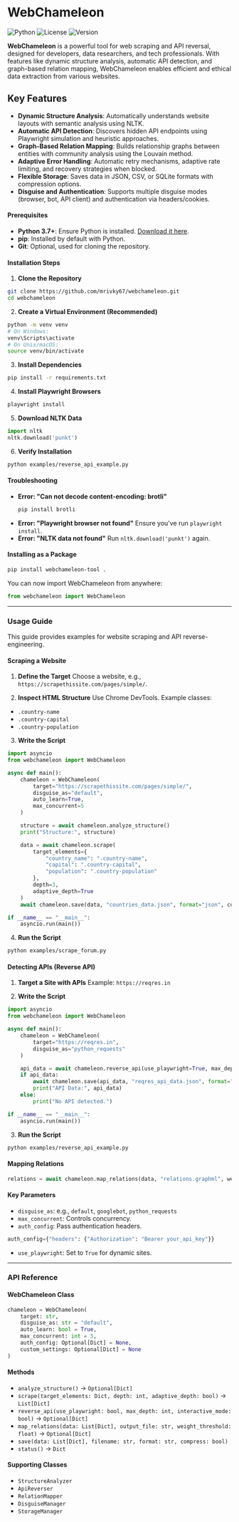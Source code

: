 # WebChameleon

![Python](https://img.shields.io/badge/python-3.7%2B-blue) ![License](https://img.shields.io/badge/license-MIT-green) ![Version](https://img.shields.io/badge/version-1.3.0-brightgreen)

**WebChameleon** is a powerful tool for web scraping and API reversal, designed for developers, data researchers, and tech professionals. With features like dynamic structure analysis, automatic API detection, and graph-based relation mapping, WebChameleon enables efficient and ethical data extraction from various websites.

## Key Features

- **Dynamic Structure Analysis**: Automatically understands website layouts with semantic analysis using NLTK.
- **Automatic API Detection**: Discovers hidden API endpoints using Playwright simulation and heuristic approaches.
- **Graph-Based Relation Mapping**: Builds relationship graphs between entities with community analysis using the Louvain method.
- **Adaptive Error Handling**: Automatic retry mechanisms, adaptive rate limiting, and recovery strategies when blocked.
- **Flexible Storage**: Saves data in JSON, CSV, or SQLite formats with compression options.
- **Disguise and Authentication**: Supports multiple disguise modes (browser, bot, API client) and authentication via headers/cookies.

#### Prerequisites
- **Python 3.7+**: Ensure Python is installed. [Download it here](https://www.python.org/downloads/).
- **pip**: Installed by default with Python.
- **Git**: Optional, used for cloning the repository.

#### Installation Steps

1. **Clone the Repository**
```bash
git clone https://github.com/mrivky67/webchameleon.git
cd webchameleon
```

2. **Create a Virtual Environment (Recommended)**
```bash
python -m venv venv
# On Windows:
venv\Scripts\activate
# On Unix/macOS:
source venv/bin/activate
```

3. **Install Dependencies**
```bash
pip install -r requirements.txt
```

4. **Install Playwright Browsers**
```bash
playwright install
```

5. **Download NLTK Data**
```python
import nltk
nltk.download('punkt')
```

6. **Verify Installation**
```bash
python examples/reverse_api_example.py
```

#### Troubleshooting
- **Error: "Can not decode content-encoding: brotli"**
  ```bash
  pip install brotli
  ```
- **Error: "Playwright browser not found"**
  Ensure you've run `playwright install`.
- **Error: "NLTK data not found"**
  Run `nltk.download('punkt')` again.

#### Installing as a Package
```bash
pip install webchameleon-tool .
```
You can now import WebChameleon from anywhere:
```python
from webchameleon import WebChameleon
```

---

### Usage Guide

This guide provides examples for website scraping and API reverse-engineering.

#### Scraping a Website

1. **Define the Target**
Choose a website, e.g., `https://scrapethissite.com/pages/simple/`.

2. **Inspect HTML Structure**
Use Chrome DevTools. Example classes:
- `.country-name`
- `.country-capital`
- `.country-population`

3. **Write the Script**
```python
import asyncio
from webchameleon import WebChameleon

async def main():
    chameleon = WebChameleon(
        target="https://scrapethissite.com/pages/simple/",
        disguise_as="default",
        auto_learn=True,
        max_concurrent=5
    )

    structure = await chameleon.analyze_structure()
    print("Structure:", structure)

    data = await chameleon.scrape(
        target_elements={
            "country_name": ".country-name",
            "capital": ".country-capital",
            "population": ".country-population"
        },
        depth=3,
        adaptive_depth=True
    )
    await chameleon.save(data, "countries_data.json", format="json", compress=True)

if __name__ == "__main__":
    asyncio.run(main())
```

4. **Run the Script**
```bash
python examples/scrape_forum.py
```

#### Detecting APIs (Reverse API)

1. **Target a Site with APIs**
Example: `https://reqres.in`

2. **Write the Script**
```python
import asyncio
from webchameleon import WebChameleon

async def main():
    chameleon = WebChameleon(
        target="https://reqres.in",
        disguise_as="python_requests"
    )

    api_data = await chameleon.reverse_api(use_playwright=True, max_depth=4, interactive_mode=True)
    if api_data:
        await chameleon.save(api_data, "reqres_api_data.json", format="json", compress=True)
        print("API Data:", api_data)
    else:
        print("No API detected.")

if __name__ == "__main__":
    asyncio.run(main())
```

3. **Run the Script**
```bash
python examples/reverse_api_example.py
```

#### Mapping Relations
```python
relations = await chameleon.map_relations(data, "relations.graphml", weight_threshold=0.6)
```

#### Key Parameters
- `disguise_as`: e.g., `default`, `googlebot`, `python_requests`
- `max_concurrent`: Controls concurrency.
- `auth_config`: Pass authentication headers.
```python
auth_config={"headers": {"Authorization": "Bearer your_api_key"}}
```
- `use_playwright`: Set to `True` for dynamic sites.

---

### API Reference

#### WebChameleon Class

```python
chameleon = WebChameleon(
    target: str,
    disguise_as: str = "default",
    auto_learn: bool = True,
    max_concurrent: int = 5,
    auth_config: Optional[Dict] = None,
    custom_settings: Optional[Dict] = None
)
```

#### Methods
- `analyze_structure()` → `Optional[Dict]`
- `scrape(target_elements: Dict, depth: int, adaptive_depth: bool)` → `List[Dict]`
- `reverse_api(use_playwright: bool, max_depth: int, interactive_mode: bool)` → `Optional[Dict]`
- `map_relations(data: List[Dict], output_file: str, weight_threshold: float)` → `Optional[Dict]`
- `save(data: List[Dict], filename: str, format: str, compress: bool)`
- `status()` → `Dict`

#### Supporting Classes
- `StructureAnalyzer`
- `ApiReverser`
- `RelationMapper`
- `DisguiseManager`
- `StorageManager`


